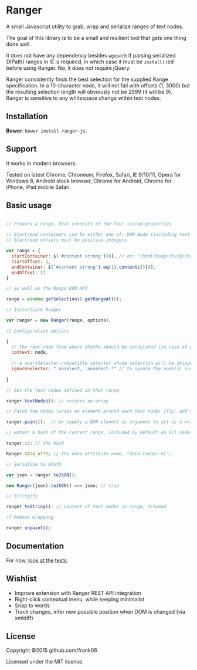 # Ranger

A small Javascript utility to grab, wrap and serialize ranges of text nodes.

The goal of this library is to be a small and resilient tool that gets one thing done well.

It does not have any dependency besides `wgxpath` if parsing serialized (XPath) ranges in IE is required, in which case it must be `install()`ed before using Ranger. No, it does not require jQuery.

Ranger consistently finds the best selection for the supplied Range specification. In a 10-character node, it will not fail with offsets (1, 3000) but the resulting selection length will obviously not be 2999 (it will be 9). Ranger is sensitive to any whitespace change within text nodes.

## Installation

**Bower**: `bower install ranger-js`.

## Support

It works in modern browsers.

Tested on latest Chrome, Chromium, Firefox, Safari, IE 9/10/11, Opera for Windows 8, Android stock browser, Chrome for Android, Chrome for iPhone, iPad mobile Safari.

## Basic usage

```js

// Prepare a range, that consists of the four listed properties

// Start/end containers can be either one of: DOM Node (including text nodes) or an XPath to the element
// Start/end offsets must be positive integers

var range = {
  startContainer: $('#content strong')[0], // or: "/html/body/div/p/strong"
  startOffset: 1,
  endContainer: $('#content strong').eq(1).contents()[0],
  endOffset: 17
}

// as well as the Range DOM API

range = window.getSelection().getRangeAt(0);

// Instantiate Ranger

var ranger = new Ranger(range, options);

// Configuration options

{
  // the root node from where XPaths should be calculated (in case of working with an iframe, supply the new document)
  context: node,
  
  // a querySelector-compatible selector whose selection will be skipped when serializing
  ignoreSelector: ".noselect, .noselect *" // to ignore the node(s) and all their children
  
} 

// Get the text nodes defined in that range

ranger.textNodes(); // returns an array

// Paint the nodes (wraps an element around each text node) (Tip: add this CSS: .ranger-hl { background: rgba(255,255,10,0.5); } )

ranger.paint();  // or supply a DOM element as argument to act as a wrapper

// Return a hash of the current range, included by default on all nodes on a data-* attribute

ranger.id; // the hash

Ranger.DATA_ATTR; // the data attribute name, "data-ranger-hl";

// Serialize to XPath

var json = ranger.toJSON();

new Ranger(json).toJSON() === json; // true

// Stringify

ranger.toString(); // content of text nodes in range, trimmed

// Remove wrapping

ranger.unpaint();

```

## Documentation

For now, [look at the tests](https://github.com/frank06/ranger/blob/master/test/tests.js).

## Wishlist

 - Improve extension with Ranger REST API integration
 - Right-click contextual menu, while keeping minimalist
 - Snap to words
 - Track changes, infer new possible position when DOM is changed (via xmldiff)

## License

Copyright ©2015 github.com/frank06

Licensed under the MIT license.